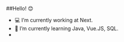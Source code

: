 ##Hello! :blush:

- :computer: I’m currently working at Next.
- 🌱 I’m currently learning Java, Vue.JS, SQL.
- 
